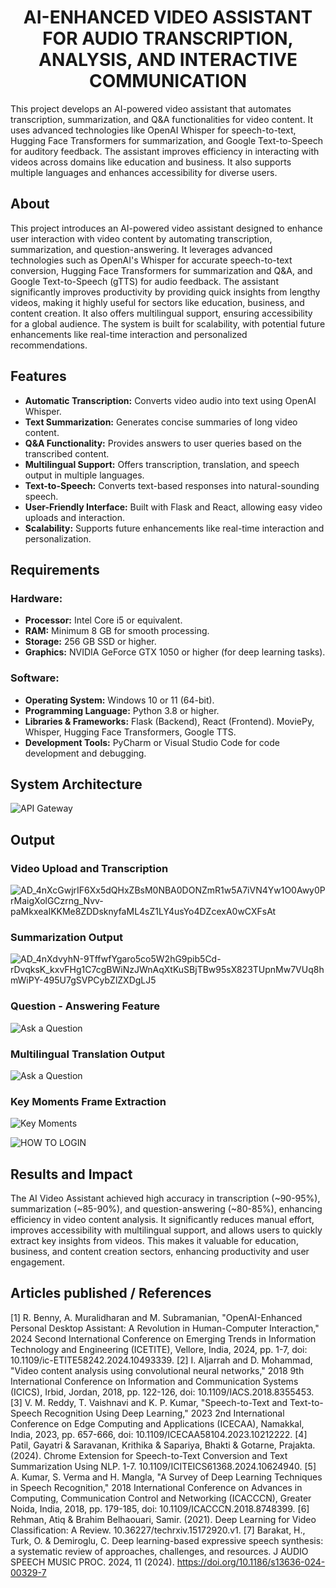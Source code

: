 <h1 align="center">AI-ENHANCED VIDEO ASSISTANT FOR  AUDIO TRANSCRIPTION, ANALYSIS, AND INTERACTIVE COMMUNICATION</h1>
This project develops an AI-powered video assistant that automates transcription, summarization, and Q&A functionalities for video content. It uses advanced technologies like OpenAI Whisper for speech-to-text, Hugging Face Transformers for summarization, and Google Text-to-Speech for auditory feedback. The assistant improves efficiency in interacting with videos across domains like education and business. It also supports multiple languages and enhances accessibility for diverse users.

## About
This project introduces an AI-powered video assistant designed to enhance user interaction with video content by automating transcription, summarization, and question-answering. It leverages advanced technologies such as OpenAI's Whisper for accurate speech-to-text conversion, Hugging Face Transformers for summarization and Q&A, and Google Text-to-Speech (gTTS) for audio feedback. The assistant significantly improves productivity by providing quick insights from lengthy videos, making it highly useful for sectors like education, business, and content creation. It also offers multilingual support, ensuring accessibility for a global audience. The system is built for scalability, with potential future enhancements like real-time interaction and personalized recommendations.

## Features
* **Automatic Transcription:** Converts video audio into text using OpenAI Whisper.
* **Text Summarization:** Generates concise summaries of long video content.
* **Q&A Functionality:** Provides answers to user queries based on the transcribed content.
* **Multilingual Support:** Offers transcription, translation, and speech output in multiple languages.
* **Text-to-Speech:** Converts text-based responses into natural-sounding speech.
* **User-Friendly Interface:** Built with Flask and React, allowing easy video uploads and interaction.
* **Scalability:** Supports future enhancements like real-time interaction and personalization.

## Requirements
### Hardware:
* **Processor:** Intel Core i5 or equivalent.
* **RAM:** Minimum 8 GB for smooth processing.
* **Storage:** 256 GB SSD or higher.
* **Graphics:** NVIDIA GeForce GTX 1050 or higher (for deep learning tasks).
### Software:
* **Operating System:** Windows 10 or 11 (64-bit).
* **Programming Language:** Python 3.8 or higher.
* **Libraries & Frameworks:**
Flask (Backend), React (Frontend).
MoviePy, Whisper, Hugging Face Transformers, Google TTS.
* **Development Tools:** PyCharm or Visual Studio Code for code development and debugging.
  
## System Architecture
![API Gateway](https://github.com/user-attachments/assets/e3cd2921-95fe-48ac-845c-01a488e4f6ca)

## Output
### Video Upload and Transcription
![AD_4nXcGwjrIF6Xx5dQHxZBsM0NBA0DONZmR1w5A7iVN4Yw1O0Awy0PrMaigXolGCzrng_Nvv-paMkxeaIKKMe8ZDDsknyfaML4sZ1LY4usYo4DZcexA0wCXFsAt](https://github.com/user-attachments/assets/d4cd961d-7255-40e6-9fc0-2becd7a05f9f)

### Summarization Output
![AD_4nXdvyhN-9TffwfYgaro5co5W2hG9pib5Cd-rDvqksK_kxvFHg1C7cgBWiNzJWnAqXtKuSBjTBw95sX823TUpnMw7VUq8hmWiPY-495U7gSVPCybZlZXDgLJ5](https://github.com/user-attachments/assets/9a783de6-4a04-49ec-a861-5ff3a109ab1e)

### Question - Answering Feature
![Ask a Question](https://github.com/user-attachments/assets/3ea5b3d4-e436-407e-80e9-941fad144b63)

### Multilingual Translation Output
![Ask a Question](https://github.com/user-attachments/assets/b74015af-fad7-4a79-a6f1-e7fd752ea62c)

### Key Moments Frame Extraction
![Key Moments](https://github.com/user-attachments/assets/45479770-6c07-4184-be13-ffdeaf47c70d)

![HOW TO LOGIN](https://github.com/user-attachments/assets/ec9e41d2-fe0b-4761-9cc7-1145c2c50969)

## Results and Impact
The AI Video Assistant achieved high accuracy in transcription (~90-95%), summarization (~85-90%), and question-answering (~80-85%), enhancing efficiency in video content analysis. It significantly reduces manual effort, improves accessibility with multilingual support, and allows users to quickly extract key insights from videos. This makes it valuable for education, business, and content creation sectors, enhancing productivity and user engagement.

## Articles published / References
[1] R. Benny, A. Muralidharan and M. Subramanian, "OpenAI-Enhanced Personal Desktop Assistant: A Revolution in Human-Computer Interaction," 2024 Second International Conference on Emerging Trends in Information Technology and Engineering (ICETITE), Vellore, India, 2024, pp. 1-7, doi: 10.1109/ic-ETITE58242.2024.10493339.
[2] I. Aljarrah and D. Mohammad, "Video content analysis using convolutional neural networks," 2018 9th International Conference on Information and Communication Systems (ICICS), Irbid, Jordan, 2018, pp. 122-126, doi: 10.1109/IACS.2018.8355453.
[3] V. M. Reddy, T. Vaishnavi and K. P. Kumar, "Speech-to-Text and Text-to-Speech Recognition Using Deep Learning," 2023 2nd International Conference on Edge Computing and Applications (ICECAA), Namakkal, India, 2023, pp. 657-666, doi: 10.1109/ICECAA58104.2023.10212222.
[4] Patil, Gayatri & Saravanan, Krithika & Sapariya, Bhakti & Gotarne, Prajakta. (2024). Chrome Extension for Speech-to-Text Conversion and Text Summarization Using NLP. 1-7. 10.1109/ICITEICS61368.2024.10624940. 
[5]  A. Kumar, S. Verma and H. Mangla, "A Survey of Deep Learning Techniques in Speech Recognition," 2018 International Conference on Advances in Computing, Communication Control and Networking (ICACCCN), Greater Noida, India, 2018, pp. 179-185, doi: 10.1109/ICACCCN.2018.8748399.
[6] Rehman, Atiq & Brahim Belhaouari, Samir. (2021). Deep Learning for Video Classification: A Review. 10.36227/techrxiv.15172920.v1.
[7] Barakat, H., Turk, O. & Demiroglu, C. Deep learning-based expressive speech synthesis: a systematic review of approaches, challenges, and resources. J AUDIO SPEECH MUSIC PROC. 2024, 11 (2024). https://doi.org/10.1186/s13636-024-00329-7
